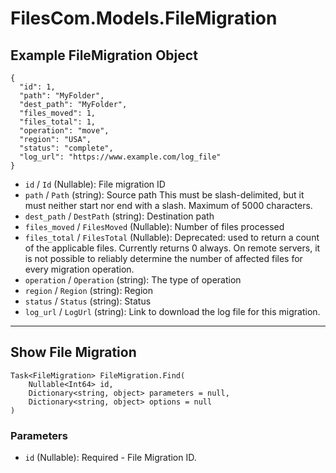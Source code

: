 # FilesCom.Models.FileMigration

## Example FileMigration Object

```
{
  "id": 1,
  "path": "MyFolder",
  "dest_path": "MyFolder",
  "files_moved": 1,
  "files_total": 1,
  "operation": "move",
  "region": "USA",
  "status": "complete",
  "log_url": "https://www.example.com/log_file"
}
```

* `id` / `Id`  (Nullable<Int64>): File migration ID
* `path` / `Path`  (string): Source path This must be slash-delimited, but it must neither start nor end with a slash. Maximum of 5000 characters.
* `dest_path` / `DestPath`  (string): Destination path
* `files_moved` / `FilesMoved`  (Nullable<Int64>): Number of files processed
* `files_total` / `FilesTotal`  (Nullable<Int64>): Deprecated: used to return a count of the applicable files.  Currently returns 0 always.  On remote servers, it is not possible to reliably determine the number of affected files for every migration operation.
* `operation` / `Operation`  (string): The type of operation
* `region` / `Region`  (string): Region
* `status` / `Status`  (string): Status
* `log_url` / `LogUrl`  (string): Link to download the log file for this migration.


---

## Show File Migration

```
Task<FileMigration> FileMigration.Find(
    Nullable<Int64> id, 
    Dictionary<string, object> parameters = null,
    Dictionary<string, object> options = null
)
```

### Parameters

* `id` (Nullable<Int64>): Required - File Migration ID.
